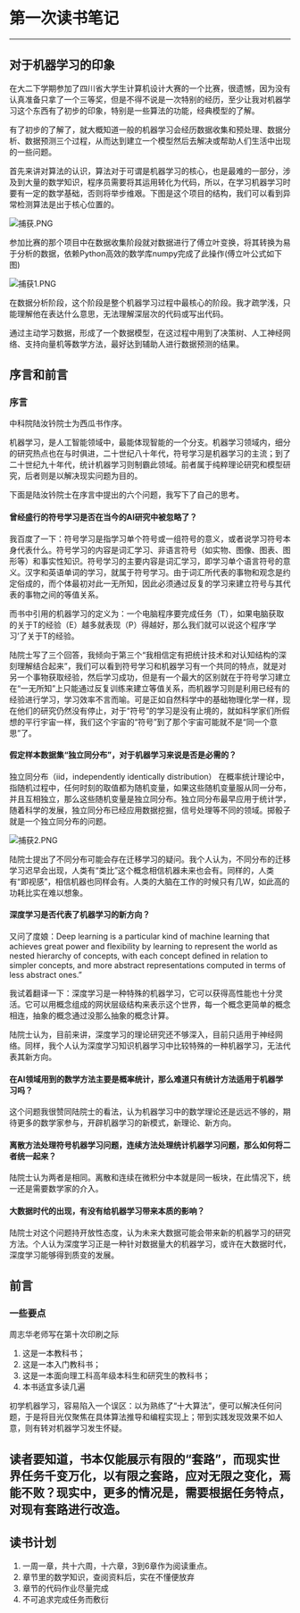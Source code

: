 # 第一次读书笔记 #
---
## 对于机器学习的印象 ##
在大二下学期参加了四川省大学生计算机设计大赛的一个比赛，很遗憾，因为没有认真准备只拿了一个三等奖，但是不得不说是一次特别的经历，至少让我对机器学习这个东西有了初步的印象，特别是一些算法的功能，经典模型的了解。

有了初步的了解了，就大概知道一般的机器学习会经历数据收集和预处理、数据分析、数据预测三个过程，从而达到建立一个模型然后去解决或帮助人们生活中出现的一些问题。

首先来讲对算法的认识，算法对于可谓是机器学习的核心，也是最难的一部分，涉及到大量的数学知识，程序员需要将其运用转化为代码，所以，在学习机器学习时要有一定的数学基础，否则将举步维艰。下图是这个项目的结构，我们可以看到异常检测算法是出于核心位置的。

![捕获.PNG](https://github.com/Desir10101000Dj/--/blob/master/image/%E6%8D%95%E8%8E%B7.PNG?raw=true)

参加比赛的那个项目中在数据收集阶段就对数据进行了傅立叶变换，将其转换为易于分析的数据，依赖Python高效的数学库numpy完成了此操作(傅立叶公式如下图)

![捕获1.PNG](https://github.com/Desir10101000Dj/--/blob/master/image/%E6%8D%95%E8%8E%B71.PNG?raw=true)

在数据分析阶段，这个阶段是整个机器学习过程中最核心的阶段。我才疏学浅，只能理解他在表达什么意思，无法理解深层次的代码或写出代码。

通过主动学习数据，形成了一个数据模型，在这过程中用到了决策树、人工神经网络、支持向量机等数学方法，最好达到辅助人进行数据预测的结果。

## 序言和前言 ##
### 序言 ###
中科院陆汝钤院士为西瓜书作序。

机器学习，是人工智能领域中，最能体现智能的一个分支。机器学习领域内，细分的研究热点也在与时俱进，二十世纪八十年代，符号学习是机器学习的主流；到了二十世纪九十年代，统计机器学习则制霸此领域。前者属于纯粹理论研究和模型研究，后者则是以解决现实问题为目的。

下面是陆汝钤院士在序言中提出的六个问题，我写下了自己的思考。
#### 曾经盛行的符号学习是否在当今的AI研究中被忽略了？ ####
我百度了一下：符号学习是指学习单个符号或一组符号的意义，或者说学习符号本身代表什么。符号学习的内容是词汇学习、非语言符号（如实物、图像、图表、图形等）和事实性知识。符号学习的主要内容是词汇学习，即学习单个语言符号的意义。汉字和英语单词的学习，就属于符号学习。由于词汇所代表的事物和观念是约定俗成的，而个体最初对此一无所知，因此必须通过反复的学习来建立符号与其代表的事物之间的等值关系。

而书中引用的机器学习的定义为：一个电脑程序要完成任务（T），如果电脑获取的关于T的经验（E）越多就表现（P）得越好，那么我们就可以说这个程序‘学习’了关于T的经验。

陆院士写了三个回答，我倾向于第三个“我相信定有把统计技术和对认知结构的深刻理解结合起来”，我们可以看到符号学习和机器学习有一个共同的特点，就是对另一个事物获取经验，然后学习成功，但是有一个最大的区别就在于符号学习建立在“一无所知”上只能通过反复训练来建立等值关系，而机器学习则是利用已经有的经验进行学习，学习效率不言而喻。可是正如自然科学中的基础物理化学一样，现在他们的研究仍然没有停止，对于“符号”的学习是没有止境的，就如科学家们所假想的平行宇宙一样，我们这个宇宙的“符号”到了那个宇宙可能就不是“同一个意思”了。

#### 假定样本数据集“独立同分布”，对于机器学习来说是否是必需的？ ####
独立同分布（iid，independently identically distribution） 在概率统计理论中，指随机过程中，任何时刻的取值都为随机变量，如果这些随机变量服从同一分布，并且互相独立，那么这些随机变量是独立同分布。独立同分布最早应用于统计学，随着科学的发展，独立同分布已经应用数据挖掘，信号处理等不同的领域。掷骰子就是一个独立同分布的问题。

![捕获2.PNG](https://github.com/Desir10101000Dj/--/blob/master/image/%E6%8D%95%E8%8E%B72.PNG?raw=true)

陆院士提出了不同分布可能会存在迁移学习的疑问。我个人认为，不同分布的迁移学习迟早会出现，人类有“类比”这个概念相信机器未来也会有。同样的，人类有“即视感”，相信机器也同样会有。人类的大脑在工作的时候只有几W，如此高的功耗比实在难以想象。

#### 深度学习是否代表了机器学习的新方向？ ####
又问了度娘：Deep learning is a particular kind of machine learning that achieves great power and flexibility by learning to represent the world as nested hierarchy of concepts, with each concept defined in relation to simpler concepts, and more abstract representations computed in terms of less abstract ones.”

我试着翻译一下：深度学习是一种特殊的机器学习，它可以获得高性能也十分灵活。它可以用概念组成的网状层级结构来表示这个世界，每一个概念更简单的概念相连，抽象的概念通过没那么抽象的概念计算。

陆院士认为，目前来讲，深度学习的理论研究还不够深入，目前只适用于神经网络。同样，我个人认为深度学习知识机器学习中比较特殊的一种机器学习，无法代表其新方向。

#### 在AI领域用到的数学方法主要是概率统计，那么难道只有统计方法适用于机器学习吗？ ####
这个问题我很赞同陆院士的看法，认为机器学习中的数学理论还是远远不够的，期待更多的数学家参与，开辟机器学习的新模式，新理论、新方向。


#### 离散方法处理符号机器学习问题，连续方法处理统计机器学习问题，那么如何将二者统一起来？ ####
陆院士认为两者是相同。离散和连续在微积分中本就是同一板块，在此情况下，统一还是需要数学家的介入。


#### 大数据时代的出现，有没有给机器学习带来本质的影响？ ####
陆院士对这个问题持开放性态度，认为未来大数据可能会带来新的机器学习的研究方法。个人认为深度学习正是一种针对数据量大的机器学习，或许在大数据时代，深度学习能够得到质变的发展。

## 前言 ##
### 一些要点 ###
周志华老师写在第十次印刷之际 
1. 这是一本教科书； 
2. 这是一本入门教科书； 
3. 这是一本面向理工科高年级本科生和研究生的教科书； 
4. 本书适宜多读几遍

初学机器学习，容易陷入一个误区：以为熟练了“十大算法”，便可以解决任何问题，于是将目光仅聚焦在具体算法推导和编程实现上；带到实践发现效果不如人意，则有转对机器学习发生怀疑。

读者要知道，书本仅能展示有限的“套路”，而现实世界任务千变万化，以有限之套路，应对无限之变化，焉能不败？现实中，更多的情况是，需要根据任务特点，对现有套路进行改造。
---
## 读书计划 ##
1. 一周一章，共十六周，十六章，3到6章作为阅读重点。
2. 章节里的数学知识，查阅资料后，实在不懂便放弃
3. 章节的代码作业尽量完成
4. 不可追求完成任务而敷衍

